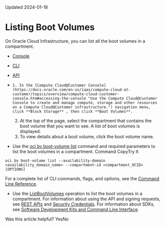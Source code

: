 Updated 2024-01-18
# Listing Boot Volumes
On Oracle Cloud Infrastructure, you can list all the boot volumes in a compartment. 
  * [Console](https://docs.oracle.com/en-us/iaas/compute-cloud-at-customer/topics/block/listing-boot-volumes.htm)
  * [CLI](https://docs.oracle.com/en-us/iaas/compute-cloud-at-customer/topics/block/listing-boot-volumes.htm)
  * [API](https://docs.oracle.com/en-us/iaas/compute-cloud-at-customer/topics/block/listing-boot-volumes.htm)


  *     1. In the [Compute Cloud@Customer Console](https://docs.oracle.com/en-us/iaas/compute-cloud-at-customer/topics/overview/compute-cloud-customer-console.htm#accessing-the-console "Use the Compute Cloud@Customer Console to create and manage compute, storage and other resources on a Compute Cloud@Customer infrastructure.") navigation menu, click **Block Storage** , then click **Boot Volumes**.
    2. At the top of the page, select the compartment that contains the boot volume that you want to see.
A list of boot volumes is displayed.
    3. To view details about a boot volume, click the boot volume name.
  * Use the [oci bv boot-volume list](https://docs.oracle.com/iaas/tools/oci-cli/latest/oci_cli_docs/cmdref/bv/boot-volume/list.html) command and required parameters to list the boot volumes in a compartment.
Command
CopyTry It
```
oci bv boot-volume list --availability-domain <availability_domain_name> --compartment-id <compartment_OCID> [OPTIONS]
```

For a complete list of CLI commands, flags, and options, see the [Command Line Reference](https://docs.oracle.com/iaas/tools/oci-cli/latest/oci_cli_docs/index.html).
  * Use the [ListBootVolumes](https://docs.oracle.com/iaas/api/#/en/iaas/latest/BootVolume/ListBootVolumes) operation to list the boot volumes in a compartment.
For information about using the API and signing requests, see [REST APIs](https://docs.oracle.com/iaas/Content/API/Concepts/usingapi.htm#REST_APIs) and [Security Credentials](https://docs.oracle.com/iaas/Content/General/Concepts/credentials.htm). For information about SDKs, see [Software Development Kits and Command Line Interface](https://docs.oracle.com/iaas/Content/API/Concepts/sdks.htm#Software_Development_Kits_and_Command_Line_Interface).


Was this article helpful?
YesNo

